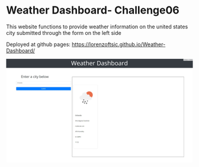 # Weather Dashboard- Challenge06

This website functions to provide weather information on the united states city submitted through the form on the left side

Deployed at github pages: https://lorenzoftsic.github.io/Weather-Dashboard/

![](./assets/images/readmeimg.jpg)

